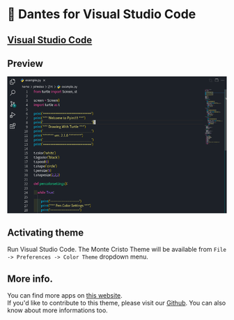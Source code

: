 # 🎩 Dantes for Visual Studio Code 

## [Visual Studio Code](http://code.visualstudio.com)

## Preview

![Screenshot](https://raw.githubusercontent.com/dantestheme/visual-studio-code/master/vscode.png)

## Activating theme

Run Visual Studio Code. The Monte Cristo Theme will be available from `File -> Preferences -> Color Theme` dropdown menu.

## More info.

You can find more apps on [this website](https://dantestheme.github.io/dantes-website/).  
If you'd like to contribute to this theme, please visit our [Github](https://github.com/dantestheme/dantes-theme). You can also know about more informations too.
